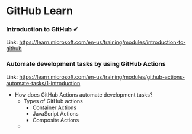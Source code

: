 # GitHub Learn

### Introduction to GitHub ✔
Link: https://learn.microsoft.com/en-us/training/modules/introduction-to-github 

### Automate development tasks by using GitHub Actions
Link: https://learn.microsoft.com/en-us/training/modules/github-actions-automate-tasks/1-introduction

- How does GitHub Actions automate development tasks?
    * Types of GitHub actions
        - Container Actions
        - JavaScript Actions
        - Composite Actions
    *   
